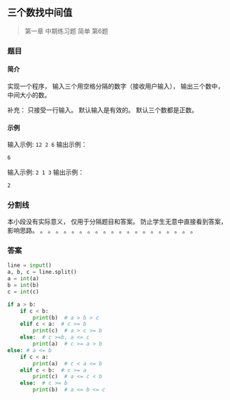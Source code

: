 ## 三个数找中间值
> 第一章 中期练习题 简单 第6题

### 题目
#### 简介
实现一个程序，
输入三个用空格分隔的数字（接收用户输入），
输出三个数中，中间大小的数。

补充：
只接受一行输入。
默认输入是有效的。
默认三个数都是正数。

#### 示例
输入示例: `12 2 6`
输出示例：
```txt
6
```
输入示例: `2 1 3`
输出示例：
```txt
2
```
### 分割线
本小段没有实际意义，
仅用于分隔题目和答案。
防止学生无意中直接看到答案，
影响思路。
。
。
。
。
。
。
。
。
。
。
。
。
。
。
。
。
。
。
。
。

### 答案
```python
line = input()
a, b, c = line.split()
a = int(a)
b = int(b)
c = int(c)

if a > b:
    if c < b:
        print(b)  # a > b > c
    elif c < a:  # c >= b
        print(c)  # a > c >= b
    else:  # c >=b, a <= c
        print(a)  # c >= a > b
else: # a <= b
    if c < a:
        print(a)  # c < a <= b
    elif c < b:  # c >= a
        print(c)  # a <= c < b
    else:  # c >= b
        print(b)  # a <= b <= c

```
